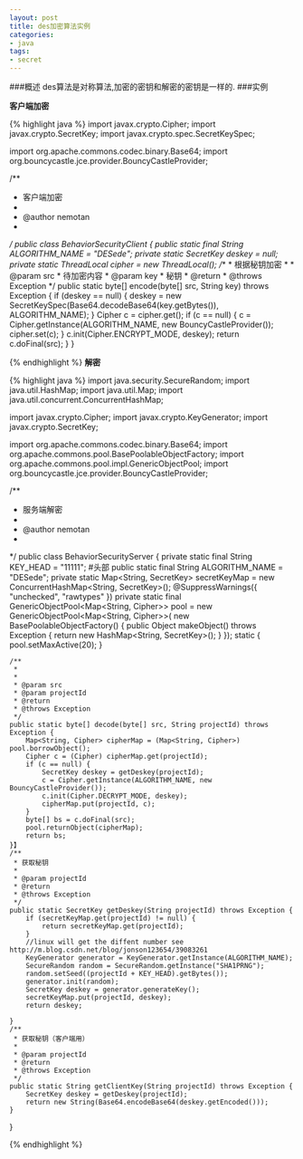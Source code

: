 ```yaml
---
layout: post
title: des加密算法实例
categories:
- java
tags:
- secret
---
```

###概述
des算法是对称算法,加密的密钥和解密的密钥是一样的.
###实例

**客户端加密**

{% highlight java %}
import javax.crypto.Cipher;
import javax.crypto.SecretKey;
import javax.crypto.spec.SecretKeySpec;

import org.apache.commons.codec.binary.Base64;
import org.bouncycastle.jce.provider.BouncyCastleProvider;

/**
 * 客户端加密
 * 
 * @author nemotan
 * 
 */
public class BehaviorSecurityClient {
	public static final String ALGORITHM_NAME = "DESede";
	private static SecretKey deskey = null;
	private static ThreadLocal<Cipher> cipher = new ThreadLocal<Cipher>();
    /**
	 * 根据秘钥加密
	 * 
	 * @param src
	 *            待加密内容
	 * @param key
	 *            秘钥
	 * @return
	 * @throws Exception
	 */
	public static byte[] encode(byte[] src, String key) throws Exception {
		if (deskey == null) {
			deskey = new SecretKeySpec(Base64.decodeBase64(key.getBytes()),
					ALGORITHM_NAME);
		}
		Cipher c = cipher.get();
		if (c == null) {
			c = Cipher.getInstance(ALGORITHM_NAME, new BouncyCastleProvider());
			cipher.set(c);
		}
		c.init(Cipher.ENCRYPT_MODE, deskey);
		return c.doFinal(src);
	}
}

{% endhighlight %}
**解密**

{% highlight java %}
import java.security.SecureRandom;
import java.util.HashMap;
import java.util.Map;
import java.util.concurrent.ConcurrentHashMap;

import javax.crypto.Cipher;
import javax.crypto.KeyGenerator;
import javax.crypto.SecretKey;

import org.apache.commons.codec.binary.Base64;
import org.apache.commons.pool.BasePoolableObjectFactory;
import org.apache.commons.pool.impl.GenericObjectPool;
import org.bouncycastle.jce.provider.BouncyCastleProvider;

/**
 * 服务端解密
 * 
 * @author nemotan
 * 
 */
public class BehaviorSecurityServer {
	private static final String KEY_HEAD = "11111"; #头部
	public static final String ALGORITHM_NAME = "DESede";
	private static Map<String, SecretKey> secretKeyMap = new ConcurrentHashMap<String, SecretKey>();
	@SuppressWarnings({ "unchecked", "rawtypes" })
	private static final GenericObjectPool<Map<String, Cipher>> pool = new GenericObjectPool<Map<String, Cipher>>(
			new BasePoolableObjectFactory() {
				public Object makeObject() throws Exception {
					return new HashMap<String, SecretKey>();
				}
			});
	static {
		pool.setMaxActive(20);
	}

	/**
	 * 
	 * 
	 * @param src
	 * @param projectId
	 * @return
	 * @throws Exception
	 */
	public static byte[] decode(byte[] src, String projectId) throws Exception {
		Map<String, Cipher> cipherMap = (Map<String, Cipher>) pool.borrowObject();
		Cipher c = (Cipher) cipherMap.get(projectId);
		if (c == null) {
			SecretKey deskey = getDeskey(projectId);
			c = Cipher.getInstance(ALGORITHM_NAME, new BouncyCastleProvider());
			c.init(Cipher.DECRYPT_MODE, deskey);
			cipherMap.put(projectId, c);
		}
		byte[] bs = c.doFinal(src);
		pool.returnObject(cipherMap);
		return bs;
	}】
	/**
	 * 获取秘钥
	 * 
	 * @param projectId
	 * @return
	 * @throws Exception
	 */
	public static SecretKey getDeskey(String projectId) throws Exception {
		if (secretKeyMap.get(projectId) != null) {
			return secretKeyMap.get(projectId);
		}
		//linux will get the diffent number see http://m.blog.csdn.net/blog/jonson123654/39083261
		KeyGenerator generator = KeyGenerator.getInstance(ALGORITHM_NAME);
		SecureRandom random = SecureRandom.getInstance("SHA1PRNG");
        random.setSeed((projectId + KEY_HEAD).getBytes());
		generator.init(random);
		SecretKey deskey = generator.generateKey();
		secretKeyMap.put(projectId, deskey);
		return deskey;

	}
	/**
	 * 获取秘钥（客户端用）
	 * 
	 * @param projectId
	 * @return
	 * @throws Exception
	 */
	public static String getClientKey(String projectId) throws Exception {
		SecretKey deskey = getDeskey(projectId);
		return new String(Base64.encodeBase64(deskey.getEncoded()));
	}
}

{% endhighlight %}
